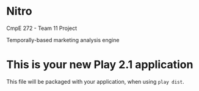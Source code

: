 Nitro
=====

CmpE 272 - Team 11 Project

Temporally-based marketing analysis engine

This is your new Play 2.1 application
=====================================

This file will be packaged with your application, when using `play dist`.
